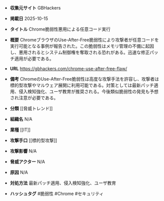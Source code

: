 - **収集元サイト**
GBHackers

- **掲載日**
2025-10-15

- **タイトル**
Chrome脆弱性悪用による任意コード実行

- **概要**
ChromeブラウザのUse-After-Free脆弱性により攻撃者が任意コードを実行可能となる事例が報告された。この脆弱性はメモリ管理の不備に起因し、悪用されるとシステム制御権を奪取される恐れがある。迅速な修正パッチ適用が必要である。

- **URL**
https://gbhackers.com/chrome-use-after-free-flaw/

- **備考**
ChromeのUse-After-Free脆弱性は高度な攻撃手法を許容し、攻撃者は標的型攻撃やマルウェア展開に利用可能である。対策としては最新パッチ適用、侵入検知強化、ユーザ教育が推奨される。今後類似脆弱性の発見も予想され注意が必要である。

- **分類**
[[脅威トレンド]]

- **組織名**
N/A

- **業種**
[[IT]]

- **攻撃手口**
[[標的型攻撃]]

- **攻撃影響**
N/A

- **脅威アクター**
N/A

- **原因**
N/A

- **対処方法**
最新パッチ適用、侵入検知強化、ユーザ教育

- **ハッシュタグ**
#脆弱性 #Chrome #セキュリティ
